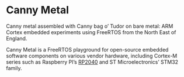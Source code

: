 Canny Metal
================

Canny metal assembled with Canny bag o’ Tudor on bare metal: ARM Cortex
embedded experiments using FreeRTOS from the North East of England.

Canny Metal is a FreeRTOS playground for open-source embedded software
components on various vendor hardware, including Cortex-M series such as
Raspberry PI’s
[RP2040](https://www.raspberrypi.com/documentation/microcontrollers/rp2040.html)
and ST Microelectronics’ STM32 family.
